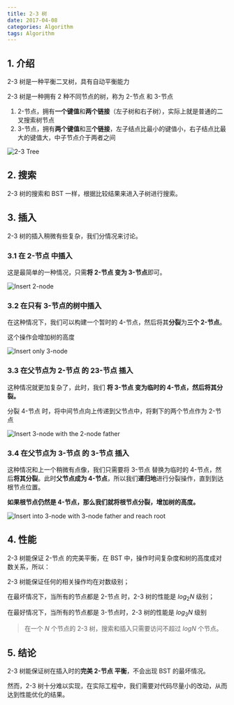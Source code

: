 ```yaml
---
title: 2-3 树
date: 2017-04-08
categories: Algorithm
tags: Algorithm
---
```


## 1.  介绍

2-3 树是一种平衡二叉树，具有自动平衡能力

2-3 树是一种拥有 2 种不同节点的树，称为 2-节点 和 3-节点

1. 2-节点，拥有**一个键值**和**两个链接**（左子树和右子树），实际上就是普通的二叉搜索树节点
2. 3-节点，拥有**两个键值**和**三个链接**，左子结点比最小的键值小，右子结点比最大的键值大，中子节点介于两者之间

![2-3 Tree](http://algs4.cs.princeton.edu/33balanced/images/23tree-anatomy.png)

<!-- more -->## 2. 搜索

2-3 树的搜索和 BST 一样，根据比较结果来进入子树进行搜索。

## 3. 插入

2-3 树的插入稍微有些复杂，我们分情况来讨论。


<!-- more -->### 3.1 在 2-节点 中插入

这是最简单的一种情况，只需**将 2-节点 变为 3-节点**即可。

![Insert 2-node](http://algs4.cs.princeton.edu/33balanced/images/23tree-insert2.png)

### 3.2 在只有 3-节点的树中插入

在这种情况下，我们可以构建一个暂时的 4-节点，然后将其**分裂**为**三个 2-节点**。

这个操作会增加树的高度

![Insert only 3-node](http://algs4.cs.princeton.edu/33balanced/images/23tree-insert3a.png)

<!-- more -->### 3.3 在父节点为 2-节点 的 23-节点 插入

这种情况就更加复杂了，此时，我们 **将 3-节点 变为临时的 4-节点，然后将其分裂。**

分裂 4-节点 时，将中间节点向上传递到父节点中，将剩下的两个节点作为 2-节点

![Insert 3-node with the 2-node father](http://algs4.cs.princeton.edu/33balanced/images/23tree-insert3b.png)

### 3.4 在父节点为 3-节点 的 3-节点 插入

这种情况和上一个稍微有点像，我们只需要将 3-节点 替换为临时的 4-节点，然后**将其分裂**。此时**父节点成为 4-节点**，所以我们**递归地**进行分裂操作，直到到达根节点位置。

**如果根节点仍然是 4-节点，那么我们就将根节点分裂，增加树的高度。**

![Insert into 3-node with 3-node father and reach root](http://algs4.cs.princeton.edu/33balanced/images/23tree-split.png)

<!-- more -->## 4. 性能

2-3 树能保证 2-节点 的完美平衡，在 BST 中，操作时间复杂度和树的高度成对数关系，所以：

2-3 树能保证任何的相关操作均在对数级别；

在最坏情况下，当所有的节点都是 2-节点 时，2-3 树的性能是 $log_2N$ 级别；

在最好情况下，当所有的节点都是 3-节点时，2-3 树的性能是 $log_3N$ 级别

> 在一个 $N$ 个节点的 2-3 树，搜索和插入只需要访问不超过 $logN$ 个节点。

## 5. 结论

2-3 树能保证树在插入时的**完美 2-节点 平衡**，不会出现 BST 的最坏情况。

然而，2-3 树十分难以实现，在实际工程中，我们需要对代码尽量小的改动，从而达到性能优化的结果。
